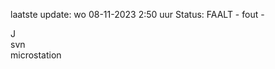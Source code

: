 laatste update: 
wo 08-11-2023  2:50   uur 
Status: FAALT - fout - 
<div class="service R">J</div><div class="service R">svn</div><div class="service Y">microstation</div>